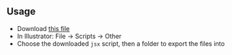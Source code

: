 ## Usage

- Download [this file](exportLayerItemsAsSVG.jsx)
- In Illustrator: File -> Scripts -> Other
- Choose the downloaded `jsx` script, then a folder to export the files into
